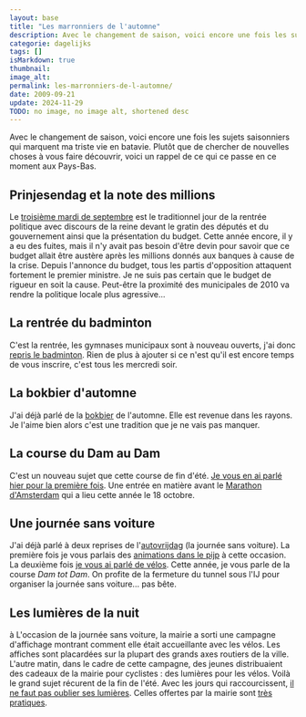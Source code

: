 ```yaml
---
layout: base
title: "Les marronniers de l'automne"
description: Avec le changement de saison, voici encore une fois les sujets saisonniers qui marquent ma triste vie en batavie. Plutôt que de chercher de nouvelles choses à
categorie: dagelijks
tags: []
isMarkdown: true
thumbnail: 
image_alt: 
permalink: les-marronniers-de-l-automne/
date: 2009-09-21
update: 2024-11-29
TODO: no image, no image alt, shortened desc
---
```


Avec le changement de saison, voici encore une fois les sujets saisonniers qui marquent ma triste vie en batavie. Plutôt que de chercher de nouvelles choses à vous faire découvrir, voici un rappel de ce qui ce passe en ce moment aux Pays-Bas.

## Prinjesendag et la note des millions
Le [troisième mardi de septembre](/le-jour-du-prinsjesdag) est le traditionnel jour de la rentrée politique avec discours de la reine devant le gratin des députés et du gouvernement ainsi que la présentation du budget. Cette année encore, il y a eu des fuites, mais il n'y avait pas besoin d'être devin pour savoir que ce budget allait être austère après les millions donnés aux banques à cause de la crise. Depuis l'annonce du budget, tous les partis d'opposition attaquent fortement le premier ministre. Je ne suis pas certain que le budget de rigueur en soit la cause. Peut-être la proximité des municipales de 2010 va rendre la politique locale plus agressive...

## La rentrée du badminton
C'est la rentrée, les gymnases municipaux sont à nouveau ouverts, j'ai donc [repris le badminton](/reprise-du-badminton). Rien de plus à ajouter si ce n'est qu'il est encore temps de vous inscrire, c'est tous les mercredi soir.

## La bokbier d'automne
J'ai déjà parlé de la [bokbier](/la-herfst-bokbier-biere-d-automne) de l'automne. Elle est revenue dans les rayons. Je l'aime bien alors c'est une tradition que je ne vais pas manquer.

## La course du Dam au Dam
C'est un nouveau sujet que cette course de fin d'été. [Je vous en ai parlé hier pour la première fois](/dam-tot-dam-la-25eme). Une entrée en matière avant le [Marathon d'Amsterdam](http://www.amsterdammarathon.nl/home/index.php) qui a lieu cette année le 18 octobre.

## Une journée sans voiture
J'ai déjà parlé à deux reprises de l'[autovrijdag](/le-pijp-en-fete) (la journée sans voiture). La première fois je vous parlais des [animations dans le pijp](/le-pijp-en-fete) à cette occasion. La deuxième fois [je vous ai parlé de vélos](/pas-de-voiture-des-gros-velos). Cette année, je vous parle de la course *Dam tot Dam*. On profite de la fermeture du tunnel sous l'IJ pour organiser la journée sans voiture... pas bête.

## Les lumières de la nuit
à L'occasion de la journée sans voiture, la mairie a sorti une campagne d'affichage montrant comment elle était accueillante avec les vélos. Les affiches sont placardées sur la plupart des grands axes routiers de la ville. L'autre matin, dans le cadre de cette campagne, des jeunes distribuaient des cadeaux de la mairie pour cyclistes : des lumières pour les vélos. Voilà le grand sujet récurent de la fin de l'été. Avec les jours qui raccourcissent, [il ne faut pas oublier ses lumières](/lumieres-hiver). Celles offertes par la mairie sont [très pratiques](/les-lampes-velo-hema).
